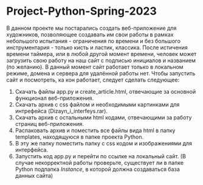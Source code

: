 # Project-Python-Spring-2023
В данном проекте мы постарались создать веб-приложение для художников, позволяющее создавать им свои работы в рамках небольшого испытания - ограничения по времени и без большого инструментария - только кисть и ластик, классика. После истичения времени таймера, или в любой другой момент времени, человек может загрузить свою работу на наш сайт с подписью инициалов и названием (по желанию).
В данный момент сайт работает только в локальном режиме, домена и сервера для удалённой работы нет.
Чтобы запустить сайт и посмотреть, ка кон работает, следует сделать следующее:
1. Скачать файлы app.py и create_article.html, отвечающие за основной функционал веб-приложения.
2. Скачать архив с css файлом и необходимыми картинками для интрефейса (Dizayn_i_interfeys.rar).
3. Скачать архив с остальными html кодами, отвечающими за работу страниц веб-приложения. 
4. Распаковать архив и поместить все файлы вида html в папку templates, находящуюся в папке проекта Python.
5. В эту же папку поместить папку с css кодом и изображениями для интерфейса.
6. Запустить код app.py и перейти по ссылке на локальный сайт.
(В случае некорректной работы проверьте, существует ли в папке Python подпапка *Instance*, в которой должна создаваться база данных сайта)
